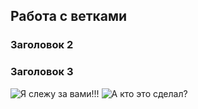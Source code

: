 ## Работа с ветками
### Заголовок 2
### Заголовок 3
![Я слежу за вами!!!](https://buzulukmedia.ru/wp-content/uploads/2020/06/162-2.jpg)
![А кто это сделал?](https://s00.yaplakal.com/pics/pics_original/3/6/6/14959663.jpg)
